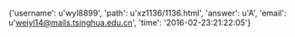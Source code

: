 {'username': u'wyl8899', 'path': u'xz1136/1136.html', 'answer': u'A', 'email': u'weiyl14@mails.tsinghua.edu.cn', 'time': '2016-02-23:21:22:05'}